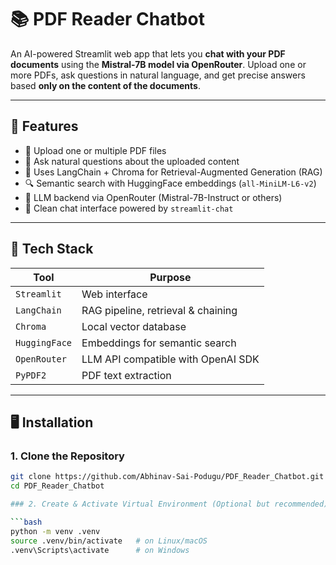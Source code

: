 # 📚 PDF Reader Chatbot

An AI-powered Streamlit web app that lets you **chat with your PDF documents** using the **Mistral-7B model via OpenRouter**. Upload one or more PDFs, ask questions in natural language, and get precise answers based **only on the content of the documents**.

---

## 🚀 Features

- 📄 Upload one or multiple PDF files
- 🤖 Ask natural questions about the uploaded content
- 🧠 Uses LangChain + Chroma for Retrieval-Augmented Generation (RAG)
- 🔍 Semantic search with HuggingFace embeddings (`all-MiniLM-L6-v2`)
- 🔗 LLM backend via OpenRouter (Mistral-7B-Instruct or others)
- 💬 Clean chat interface powered by `streamlit-chat`

---

## 🧱 Tech Stack

| Tool             | Purpose                                |
|------------------|----------------------------------------|
| `Streamlit`      | Web interface                          |
| `LangChain`      | RAG pipeline, retrieval & chaining     |
| `Chroma`         | Local vector database                  |
| `HuggingFace`    | Embeddings for semantic search         |
| `OpenRouter`     | LLM API compatible with OpenAI SDK     |
| `PyPDF2`         | PDF text extraction                    |

---

## 🖥️ Installation

### 1. Clone the Repository

```bash
git clone https://github.com/Abhinav-Sai-Podugu/PDF_Reader_Chatbot.git
cd PDF_Reader_Chatbot

### 2. Create & Activate Virtual Environment (Optional but recommended)

```bash
python -m venv .venv
source .venv/bin/activate   # on Linux/macOS
.venv\Scripts\activate      # on Windows

